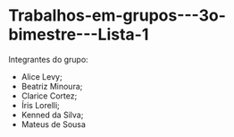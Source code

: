 # Trabalhos-em-grupos---3o-bimestre---Lista-1

Integrantes do grupo: 
- Alice Levy;
- Beatriz Minoura;
- Clarice Cortez;
- Íris Lorelli;
- Kenned da Silva;
- Mateus de Sousa
